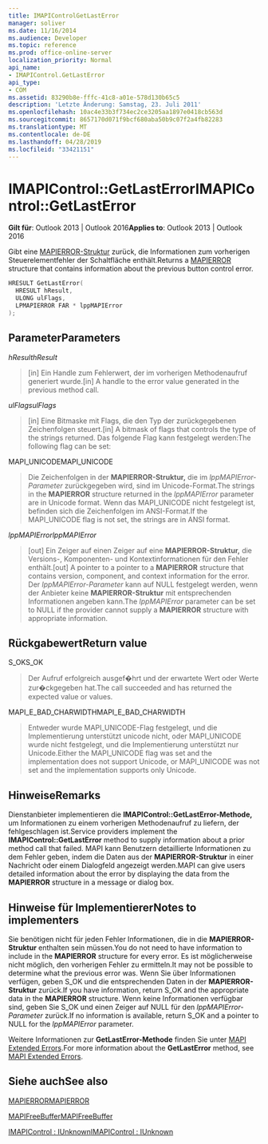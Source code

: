 ```yaml
---
title: IMAPIControlGetLastError
manager: soliver
ms.date: 11/16/2014
ms.audience: Developer
ms.topic: reference
ms.prod: office-online-server
localization_priority: Normal
api_name:
- IMAPIControl.GetLastError
api_type:
- COM
ms.assetid: 83290b8e-fffc-41c8-a01e-578d130b65c5
description: 'Letzte Änderung: Samstag, 23. Juli 2011'
ms.openlocfilehash: 10ac4e33b3f734ec2ce3205aa1897e0418cb563d
ms.sourcegitcommit: 8657170d071f9bcf680aba50b9c07f2a4fb82283
ms.translationtype: MT
ms.contentlocale: de-DE
ms.lasthandoff: 04/28/2019
ms.locfileid: "33421151"
---
```

# <a name="imapicontrolgetlasterror"></a><span data-ttu-id="89987-103">IMAPIControl::GetLastError</span><span class="sxs-lookup"><span data-stu-id="89987-103">IMAPIControl::GetLastError</span></span>

  
  
<span data-ttu-id="89987-104">**Gilt für**: Outlook 2013 | Outlook 2016</span><span class="sxs-lookup"><span data-stu-id="89987-104">**Applies to**: Outlook 2013 | Outlook 2016</span></span> 
  
<span data-ttu-id="89987-105">Gibt eine [MAPIERROR-Struktur](mapierror.md) zurück, die Informationen zum vorherigen Steuerelementfehler der Schaltfläche enthält.</span><span class="sxs-lookup"><span data-stu-id="89987-105">Returns a [MAPIERROR](mapierror.md) structure that contains information about the previous button control error.</span></span> 
  
```cpp
HRESULT GetLastError(
  HRESULT hResult,
  ULONG ulFlags,
  LPMAPIERROR FAR * lppMAPIError
);
```

## <a name="parameters"></a><span data-ttu-id="89987-106">Parameter</span><span class="sxs-lookup"><span data-stu-id="89987-106">Parameters</span></span>

 <span data-ttu-id="89987-107">_hResult_</span><span class="sxs-lookup"><span data-stu-id="89987-107">_hResult_</span></span>
  
> <span data-ttu-id="89987-108">[in] Ein Handle zum Fehlerwert, der im vorherigen Methodenaufruf generiert wurde.</span><span class="sxs-lookup"><span data-stu-id="89987-108">[in] A handle to the error value generated in the previous method call.</span></span>
    
 <span data-ttu-id="89987-109">_ulFlags_</span><span class="sxs-lookup"><span data-stu-id="89987-109">_ulFlags_</span></span>
  
> <span data-ttu-id="89987-110">[in] Eine Bitmaske mit Flags, die den Typ der zurückgegebenen Zeichenfolgen steuert.</span><span class="sxs-lookup"><span data-stu-id="89987-110">[in] A bitmask of flags that controls the type of the strings returned.</span></span> <span data-ttu-id="89987-111">Das folgende Flag kann festgelegt werden:</span><span class="sxs-lookup"><span data-stu-id="89987-111">The following flag can be set:</span></span>
    
<span data-ttu-id="89987-112">MAPI_UNICODE</span><span class="sxs-lookup"><span data-stu-id="89987-112">MAPI_UNICODE</span></span> 
  
> <span data-ttu-id="89987-113">Die Zeichenfolgen in der **MAPIERROR-Struktur,** die im  _lppMAPIError-Parameter_ zurückgegeben wird, sind im Unicode-Format.</span><span class="sxs-lookup"><span data-stu-id="89987-113">The strings in the **MAPIERROR** structure returned in the  _lppMAPIError_ parameter are in Unicode format.</span></span> <span data-ttu-id="89987-114">Wenn das MAPI_UNICODE nicht festgelegt ist, befinden sich die Zeichenfolgen im ANSI-Format.</span><span class="sxs-lookup"><span data-stu-id="89987-114">If the MAPI_UNICODE flag is not set, the strings are in ANSI format.</span></span> 
    
 <span data-ttu-id="89987-115">_lppMAPIError_</span><span class="sxs-lookup"><span data-stu-id="89987-115">_lppMAPIError_</span></span>
  
> <span data-ttu-id="89987-116">[out] Ein Zeiger auf einen Zeiger auf eine **MAPIERROR-Struktur,** die Versions-, Komponenten- und Kontextinformationen für den Fehler enthält.</span><span class="sxs-lookup"><span data-stu-id="89987-116">[out] A pointer to a pointer to a **MAPIERROR** structure that contains version, component, and context information for the error.</span></span> <span data-ttu-id="89987-117">Der  _lppMAPIError-Parameter_ kann auf NULL festgelegt werden, wenn der Anbieter keine **MAPIERROR-Struktur** mit entsprechenden Informationen angeben kann.</span><span class="sxs-lookup"><span data-stu-id="89987-117">The  _lppMAPIError_ parameter can be set to NULL if the provider cannot supply a **MAPIERROR** structure with appropriate information.</span></span> 
    
## <a name="return-value"></a><span data-ttu-id="89987-118">Rückgabewert</span><span class="sxs-lookup"><span data-stu-id="89987-118">Return value</span></span>

<span data-ttu-id="89987-119">S_OK</span><span class="sxs-lookup"><span data-stu-id="89987-119">S_OK</span></span> 
  
> <span data-ttu-id="89987-120">Der Aufruf erfolgreich ausgef�hrt und der erwartete Wert oder Werte zur�ckgegeben hat.</span><span class="sxs-lookup"><span data-stu-id="89987-120">The call succeeded and has returned the expected value or values.</span></span>
    
<span data-ttu-id="89987-121">MAPI_E_BAD_CHARWIDTH</span><span class="sxs-lookup"><span data-stu-id="89987-121">MAPI_E_BAD_CHARWIDTH</span></span> 
  
> <span data-ttu-id="89987-122">Entweder wurde MAPI_UNICODE-Flag festgelegt, und die Implementierung unterstützt unicode nicht, oder MAPI_UNICODE wurde nicht festgelegt, und die Implementierung unterstützt nur Unicode.</span><span class="sxs-lookup"><span data-stu-id="89987-122">Either the MAPI_UNICODE flag was set and the implementation does not support Unicode, or MAPI_UNICODE was not set and the implementation supports only Unicode.</span></span>
    
## <a name="remarks"></a><span data-ttu-id="89987-123">Hinweise</span><span class="sxs-lookup"><span data-stu-id="89987-123">Remarks</span></span>

<span data-ttu-id="89987-124">Dienstanbieter implementieren die **IMAPIControl::GetLastError-Methode,** um Informationen zu einem vorherigen Methodenaufruf zu liefern, der fehlgeschlagen ist.</span><span class="sxs-lookup"><span data-stu-id="89987-124">Service providers implement the **IMAPIControl::GetLastError** method to supply information about a prior method call that failed.</span></span> <span data-ttu-id="89987-125">MAPI kann Benutzern detaillierte Informationen zu dem Fehler geben, indem die Daten aus der **MAPIERROR-Struktur** in einer Nachricht oder einem Dialogfeld angezeigt werden.</span><span class="sxs-lookup"><span data-stu-id="89987-125">MAPI can give users detailed information about the error by displaying the data from the **MAPIERROR** structure in a message or dialog box.</span></span> 
  
## <a name="notes-to-implementers"></a><span data-ttu-id="89987-126">Hinweise für Implementierer</span><span class="sxs-lookup"><span data-stu-id="89987-126">Notes to implementers</span></span>

<span data-ttu-id="89987-127">Sie benötigen nicht für jeden Fehler Informationen, die in die **MAPIERROR-Struktur** enthalten sein müssen.</span><span class="sxs-lookup"><span data-stu-id="89987-127">You do not need to have information to include in the **MAPIERROR** structure for every error.</span></span> <span data-ttu-id="89987-128">Es ist möglicherweise nicht möglich, den vorherigen Fehler zu ermitteln.</span><span class="sxs-lookup"><span data-stu-id="89987-128">It may not be possible to determine what the previous error was.</span></span> <span data-ttu-id="89987-129">Wenn Sie über Informationen verfügen, geben S_OK und die entsprechenden Daten in der **MAPIERROR-Struktur** zurück.</span><span class="sxs-lookup"><span data-stu-id="89987-129">If you have information, return S_OK and the appropriate data in the **MAPIERROR** structure.</span></span> <span data-ttu-id="89987-130">Wenn keine Informationen verfügbar sind, geben Sie S_OK und einen Zeiger auf NULL für den  _lppMAPIError-Parameter_ zurück.</span><span class="sxs-lookup"><span data-stu-id="89987-130">If no information is available, return S_OK and a pointer to NULL for the  _lppMAPIError_ parameter.</span></span> 
  
<span data-ttu-id="89987-131">Weitere Informationen zur **GetLastError-Methode** finden Sie unter [MAPI Extended Errors](mapi-extended-errors.md).</span><span class="sxs-lookup"><span data-stu-id="89987-131">For more information about the **GetLastError** method, see [MAPI Extended Errors](mapi-extended-errors.md).</span></span>
  
## <a name="see-also"></a><span data-ttu-id="89987-132">Siehe auch</span><span class="sxs-lookup"><span data-stu-id="89987-132">See also</span></span>



[<span data-ttu-id="89987-133">MAPIERROR</span><span class="sxs-lookup"><span data-stu-id="89987-133">MAPIERROR</span></span>](mapierror.md)
  
[<span data-ttu-id="89987-134">MAPIFreeBuffer</span><span class="sxs-lookup"><span data-stu-id="89987-134">MAPIFreeBuffer</span></span>](mapifreebuffer.md)
  
[<span data-ttu-id="89987-135">IMAPIControl : IUnknown</span><span class="sxs-lookup"><span data-stu-id="89987-135">IMAPIControl : IUnknown</span></span>](imapicontroliunknown.md)

